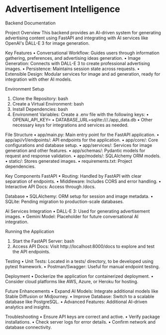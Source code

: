 ﻿# Advertisement Intelligence

Backend Documentation

Project Overview
This backend provides an AI-driven system for generating advertising content using FastAPI and integrating with AI services like OpenAI's DALL-E 3 for image generation.

Key Features
•  Conversational Workflow: Guides users through information gathering, preferences, and advertising ideas generation.
•  Image Generation: Connects with DALL-E 3 to create professional advertising images.
•  Persistence: Maintains session state across requests.
•  Extensible Design: Modular services for image and ad generation, ready for integration with other AI models.

Environment Setup
1. Clone the Repository:
bash
2. Create a Virtual Environment:
bash
3. Install Dependencies:
bash
4. Environment Variables:
   Create a .env file with the following keys:
•  OPENAI_API_KEY=<your-openai-api-key>
•  DATABASE_URL=sqlite:///./app_data.db
•  Other necessary keys for integrations and services as needed.

File Structure
•  app/main.py: Main entry point for the FastAPI application.
•  app/api/v1/endpoints/: API endpoints for the application.
•  app/core/: Core configurations and database setup.
•  app/services/: Services for image generation and other features.
•  app/schemas/: Pydantic models for request and response validation.
•  app/models/: SQLAlchemy ORM models.
•  static/: Stores generated images.
•  requirements.txt: Project dependencies.

Key Components
FastAPI
•  Routing: Handled by FastAPI with clear separation of endpoints.
•  Middleware: Includes CORS and error handling.
•  Interactive API Docs: Access through /docs.

Database
•  SQLAlchemy: ORM setup for session and image metadata.
•  SQLite: Pending migration to production-scale databases.

AI Services Integration
•  DALL-E 3: Used for generating advertisement images.
•  Gemini Model: Placeholder for future conversational AI integration.

Running the Application
1. Start the FastAPI Server:
bash
2. Access API Docs:
   Visit http://localhost:8000/docs to explore and test the API endpoints.

Testing
•  Unit Tests:
  Located in a tests/ directory, to be developed using pytest framework.
•  Postman/Swagger: Useful for manual endpoint testing.

Deployment
•  Dockerize the application for containerized deployment.
•  Consider cloud platforms like AWS, Azure, or Heroku for hosting.

Future Enhancements
•  Expand AI Models: Integrate additional models like Stable Diffusion or Midjourney.
•  Improve Database: Switch to a scalable database like PostgreSQL.
•  Advanced Features: Additional AI-driven analytics and insights.

Troubleshooting
•  Ensure API keys are correct and active.
•  Verify package installations.
•  Check server logs for error details.
•  Confirm network and database connectivity.
